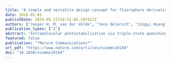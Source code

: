 ```yaml
---
title: "A simple and versatile design concept for fluorophore derivatives with intramolecular photostabilization"
date: 2016-01-01
publishDate: 2019-05-21T16:51:05.247417Z
authors: ["Jasper H. M. van der Velde", "Jens Oelerich", "Jingyi Huang", "Jochem H. Smit", "Atieh Aminian Jazi", "Silvia Galiani", "Kirill Kolmakov", "Giorgos Gouridis", "Christian Eggeling", "Andreas Herrmann", "Gerard Roelfes", "Thorben Cordes"]
publication_types: ["2"]
abstract: "Intramolecular photostabilization via triple-state quenching was recently revived as a tool to impart synthetic organic fluorophores with ‘self-healing’ properties. To date, utilization of such fluorophore derivatives is rare due to their elaborate multi-step synthesis. Here we present a general strategy to covalently link a synthetic organic fluorophore simultaneously to a photostabilizer and biomolecular target via unnatural amino acids. The modular approach uses commercially available starting materials and simple chemical transformations. The resulting photostabilizer–dye conjugates are based on rhodamines, carbopyronines and cyanines with excellent photophysical properties, that is, high photostability and minimal signal fluctuations. Their versatile use is demonstrated by single-step labelling of DNA, antibodies and proteins, as well as applications in single-molecule and super-resolution fluorescence microscopy. We are convinced that the presented scaffolding strategy and the improved characteristics of the conjugates in applications will trigger the broader use of intramolecular photostabilization and help to emerge this approach as a new gold standard."
featured: false
publication: "*Nature Communications*"
url_pdf: "https://www.nature.com/articles/ncomms10144"
doi: "10.1038/ncomms10144"
---
```


